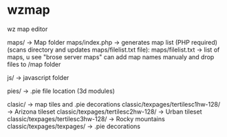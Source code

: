 # wzmap
wz map editor

maps/ -> Map folder
maps/index.php -> generates map list (PHP required) (scans directory and updates maps/filelist.txt file):
maps/filelist.txt -> list of maps, u see "brose server maps" can add map names manualy and drop files to /map folder

js/ -> javascript folder

pies/ -> .pie file location (3d modules)

clasic/ -> map tiles and .pie decorations
classic/texpages/tertilesc1hw-128/ -> Arizona tileset
classic/texpages/tertilesc2hw-128/ -> Urban tileset
classic/texpages/tertilesc3hw-128/ -> Rocky mountains
classic/texpages/texpages/ -> .pie decorations